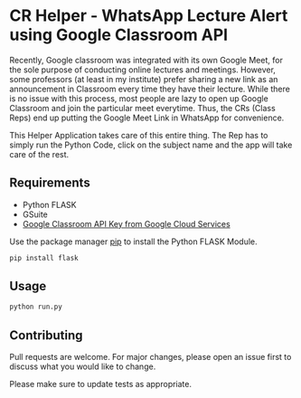 # CR Helper - WhatsApp Lecture Alert using Google Classroom API

Recently, Google classroom was integrated with its own Google Meet, for the sole purpose of conducting online lectures and meetings. However, some professors (at least in my institute) prefer sharing a new link as an announcement in Classroom every time they have their lecture. While there is no issue with this process, most people are lazy to open up Google Classroom and join the particular meet everytime. Thus, the CRs (Class Reps) end up putting the Google Meet Link in WhatsApp for convenience. 

This Helper Application takes care of this entire thing. The Rep has to simply run the Python Code, click on the subject name and the app will take care of the rest. 

## Requirements

- Python FLASK
- GSuite
- [Google Classroom API Key from Google Cloud Services](https://cloud.google.com/)

Use the package manager [pip](https://pip.pypa.io/en/stable/) to install the Python FLASK Module.

```bash
pip install flask
```

## Usage

```bash
python run.py
```

## Contributing
Pull requests are welcome. For major changes, please open an issue first to discuss what you would like to change.

Please make sure to update tests as appropriate.
